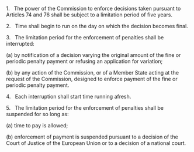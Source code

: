 1.   The power of the Commission to enforce decisions taken pursuant to Articles 74 and 76 shall be subject to a limitation period of five years.

2.   Time shall begin to run on the day on which the decision becomes final.

3.   The limitation period for the enforcement of penalties shall be interrupted:

(a) by notification of a decision varying the original amount of the fine or periodic penalty payment or refusing an application for variation;

(b) by any action of the Commission, or of a Member State acting at the request of the Commission, designed to enforce payment of the fine or periodic penalty payment.

4.   Each interruption shall start time running afresh.

5.   The limitation period for the enforcement of penalties shall be suspended for so long as:

(a) time to pay is allowed;

(b) enforcement of payment is suspended pursuant to a decision of the Court of Justice of the European Union or to a decision of a national court.